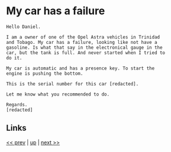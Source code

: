 # My car has a failure

    Hello Daniel.

    I am a owner of one of the Opel Astra vehicles in Trinidad
    and Tobago. My car has a failure, looking like not have a
    gasoline. Is what that say in the electronical gauge in the
    car, but the tank is full. And never started when I tried to
    do it.

    My car is automatic and has a presence key. To start the
    engine is pushing the bottom.

    This is the serial number for this car [redacted].

    Let me know what you recommended to do.

    Regards.
    [redacted]

## Links

[<< prev](2025-06-08.md) | [up](../) | [next >> ](2025-07-30.md)

